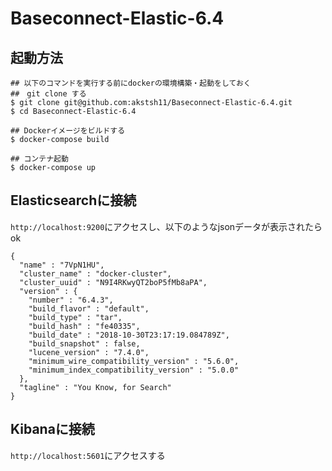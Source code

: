 # Baseconnect-Elastic-6.4

## 起動方法
```
## 以下のコマンドを実行する前にdockerの環境構築・起動をしておく
##　git clone する
$ git clone git@github.com:akstsh11/Baseconnect-Elastic-6.4.git
$ cd Baseconnect-Elastic-6.4

## Dockerイメージをビルドする
$ docker-compose build

## コンテナ起動
$ docker-compose up
```

## Elasticsearchに接続
``` http://localhost:9200 ```にアクセスし、以下のようなjsonデータが表示されたらok

```
{
  "name" : "7VpN1HU",
  "cluster_name" : "docker-cluster",
  "cluster_uuid" : "N9I4RKwyQT2boP5fMb8aPA",
  "version" : {
    "number" : "6.4.3",
    "build_flavor" : "default",
    "build_type" : "tar",
    "build_hash" : "fe40335",
    "build_date" : "2018-10-30T23:17:19.084789Z",
    "build_snapshot" : false,
    "lucene_version" : "7.4.0",
    "minimum_wire_compatibility_version" : "5.6.0",
    "minimum_index_compatibility_version" : "5.0.0"
  },
  "tagline" : "You Know, for Search"
}
```

## Kibanaに接続
``` http://localhost:5601 ```にアクセスする

